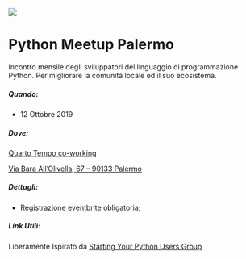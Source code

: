 ![](https://www.python.org/static/community_logos/python-logo.png)
# Python Meetup Palermo
Incontro mensile degli sviluppatori del linguaggio di programmazione Python.
Per migliorare la comunità locale ed il suo ecosistema. 


##### Quando:
- 12 Ottobre 2019

##### Dove:

[Quarto Tempo co-working](http://quartotempopalermo.it/)

[Via Bara All’Olivella, 67 – 90133 Palermo](https://www.google.it/maps/place/Quarto+Tempo/@38.1210235,13.3581474,17z/data=!3m1!4b1!4m2!3m1!1s0x1319e5f5be7c1543:0xb4fc509a3d8a190c)

##### Dettagli:
- Registrazione [eventbrite](https://pythonmeetuppalermo.eventbrite.it ) obligatoria;




##### Link Utili:
Liberamente Ispirato da [Starting Your Python Users Group](https://wiki.python.org/moin/StartingYourUsersGroup)
